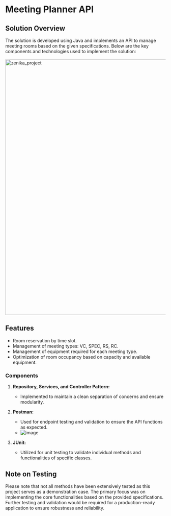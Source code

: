 # Meeting Planner API

## Solution Overview

The solution is developed using Java and implements an API to manage meeting rooms based on the given specifications. Below are the key components and technologies used to implement the solution:
<br></br>
<img src="https://github.com/grainme/ZenikaProject/assets/104838272/eafc06d6-fddc-421e-811c-bf0d6d784d81" alt="zenika_project" width="800">


## Features

- Room reservation by time slot.
- Management of meeting types: VC, SPEC, RS, RC.
- Management of equipment required for each meeting type.
- Optimization of room occupancy based on capacity and available equipment.


### Components

1. **Repository, Services, and Controller Pattern:** 
   - Implemented to maintain a clean separation of concerns and ensure modularity.
  
2. **Postman:** 
   - Used for endpoint testing and validation to ensure the API functions as expected.
   - ![image](https://github.com/grainme/ZenikaProject/assets/104838272/c894a6e3-5db6-471f-b8b9-b0fdf3f1656d)


3. **JUnit:** 
   - Utilized for unit testing to validate individual methods and functionalities of specific classes.

## Note on Testing

Please note that not all methods have been extensively tested as this project serves as a demonstration case. The primary focus was on implementing the core functionalities based on the provided specifications. Further testing and validation would be required for a production-ready application to ensure robustness and reliability.
